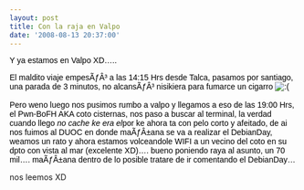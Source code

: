 ```yaml
---
layout: post
title: Con la raja en Valpo
date: '2008-08-13 20:37:00'
---
```



<span style="color: rgb(0, 0, 0); font-family: arial;"> Y ya estamos en Valpo XD…..</span>

<span style="color: rgb(0, 0, 0); font-family: arial;">El maldito viaje empesÃƒÂ³ a las 14:15 Hrs desde Talca, pasamos por santiago, una parada de 3 minutos, no alcansÃƒÂ³ nisikiera para fumarce un cigarro ![:(](http://carlos.debianchile.cl/blog/wp-includes/images/smilies/frownie.png)</span>  
<span style="color: rgb(0, 0, 0); font-family: arial;">  
Pero weno luego nos pusimos rumbo a valpo y llegamos a eso de las 19:00 Hrs, el </span><span style="font-family: arial; color: rgb(0, 0, 0);"><span style="font-size:100%;">Pwn-BoFH AKA coto cisternas, nos paso a buscar al terminal, la verdad cuando llego<span style="font-style: italic;"> no cache ke era el</span></span></span><span style="color: rgb(0, 0, 0); font-family: arial;">por ke ahora ta con pelo corto y afeitado, de ai nos fuimos al DUOC en donde maÃƒÂ±ana se va a realizar el DebianDay, weamos un rato y ahora estamos volceandole WIFI a un vecino del coto en su dpto con vista al mar (excelente XD)…. bueno poniendo raya al asunto, un 70 mil…. maÃƒÂ±ana dentro de lo posible tratare de ir comentando el DebianDay…</span>

nos leemos XD


